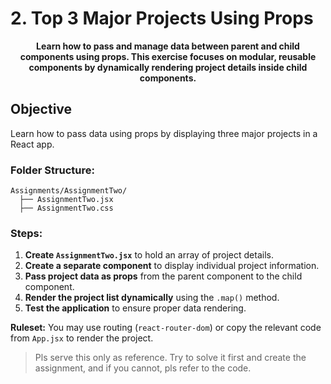# 2. Top 3 Major Projects Using Props

<p align="center"><b>Learn how to pass and manage data between parent and child components using props. This exercise focuses on modular, reusable components by dynamically rendering project details inside child components.</b></p>

## Objective

Learn how to pass data using props by displaying three major projects in a React app.

### Folder Structure:

```
Assignments/AssignmentTwo/
  ├── AssignmentTwo.jsx
  ├── AssignmentTwo.css
```

### Steps:

1. **Create `AssignmentTwo.jsx`** to hold an array of project details.
2. **Create a separate component** to display individual project information.
3. **Pass project data as props** from the parent component to the child component.
4. **Render the project list dynamically** using the `.map()` method.
5. **Test the application** to ensure proper data rendering.

**Ruleset:** You may use routing (`react-router-dom`) or copy the relevant code from `App.jsx` to render the project.

> Pls serve this only as reference. Try to solve it first and create the assignment, and if you cannot, pls refer to the code.
